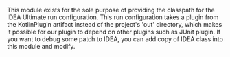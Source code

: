 This module exists for the sole purpose of providing the classpath for the IDEA Ultimate run configuration.
This run configuration takes a plugin from the KotlinPlugin artifact instead of the project's 'out' directory, which makes it possible for our plugin to depend on other plugins such as JUnit plugin.
If you want to debug some patch to IDEA, you can add copy of IDEA class into this module and modify.